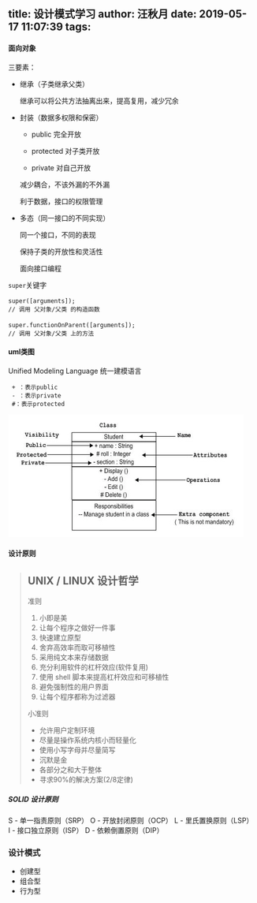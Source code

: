 title: 设计模式学习
author: 汪秋月
date: 2019-05-17 11:07:39
tags:
---
#### 面向对象
三要素：
- 继承（子类继承父类）

	继承可以将公共方法抽离出来，提高复用，减少冗余
    
- 封装（数据多权限和保密）

	- public 完全开放
    
    - protected 对子类开放
    
    - private 对自己开放
    
  减少耦合，不该外漏的不外漏
  
  利于数据，接口的权限管理
    
- 多态（同一接口的不同实现）

	同一个接口，不同的表现
    
    保持子类的开放性和灵活性
    
    面向接口编程

`super`关键字

```
super([arguments]); 
// 调用 父对象/父类 的构造函数

super.functionOnParent([arguments]); 
// 调用 父对象/父类 上的方法
```


#### uml类图

Unified Modeling Language 统一建模语言

```
 + ：表示public
 - ：表示private
 #：表示protected
```



![upload successful](/images/pasted-2.png)

#### 设计原则
> ## UNIX / LINUX 设计哲学
> 
> 准则
> 1. 小即是美
> 2. 让每个程序之做好一件事
> 3. 快速建立原型
> 4. 舍弃高效率而取可移植性
> 5. 采用纯文本来存储数据
> 6. 充分利用软件的杠杆效应(软件复用)
> 7. 使用 shell 脚本来提高杠杆效应和可移植性
> 8. 避免强制性的用户界面
> 9. 让每个程序都称为过滤器
>
> 小准则
>
> - 允许用户定制环境
> - 尽量是操作系统内核小而轻量化
> - 使用小写字母并尽量简写
> - 沉默是金
> - 各部分之和大于整体
> - 寻求90%的解决方案(2/8定律)

##### SOLID 设计原则

S - 单一指责原则（SRP）
O - 开放封闭原则（OCP）
L - 里氏置换原则（LSP）
I - 接口独立原则（ISP）
D - 依赖倒置原则（DIP）

### 设计模式

- 创建型
- 组合型
- 行为型